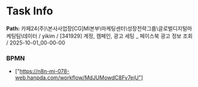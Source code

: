 # Task Info

**Path:** 카페24(주)\본사사업장\[CG]MI본부\마케팅센터\성장전략그룹\글로벌디지털마케팅팀\데이터 / yikim / [341929] 계정, 캠페인, 광고 세팅 _ 페이스북 광고 정보 조회 / 2025-10-01_00-00-00

### BPMN
- ["https://n8n-mi-078-web.hanpda.com/workflow/MdJUMowdC8Fv7ejU"]


